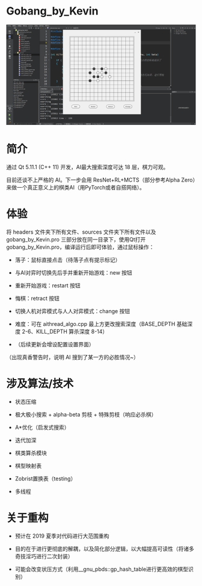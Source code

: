 # Gobang_by_Kevin

![截图](./images/screenshot.png)



# 简介

通过 Qt 5.11.1 (C++ 11) 开发，AI最大搜索深度可达 18 层，棋力可观。

目前还谈不上严格的 AI。下一步会用 ResNet+RL+MCTS（部分参考Alpha Zero）来做一个真正意义上的棋类AI（用PyTorch或者自搭网络）。



# 体验

将 headers 文件夹下所有文件、sources 文件夹下所有文件以及 gobang_by_Kevin.pro 三部分放在同一目录下，使用Qt打开 gobang_by_Kevin.pro，编译运行后即可体验，通过鼠标操作：
- 落子：鼠标直接点击（待落子点有提示标记）
- 与AI对弈时切换先后手并重新开始游戏：new 按钮
- 重新开始游戏：restart 按钮
- 悔棋：retract 按钮
- 切换人机对弈模式与人人对弈模式：change 按钮

- 难度：可在 aithread_algo.cpp 最上方更改搜索深度（BASE_DEPTH 基础深度 2-6、KILL_DEPTH 算杀深度 8-14）
- （后续更新会增设配置设置界面）

（出现真香警告时，说明 AI 搜到了某一方的必胜情况~）



# 涉及算法/技术

- 状态压缩

- 极大极小搜索 + alpha-beta 剪枝 + 特殊剪枝（响应必杀棋）

- A*优化（启发式搜索）

- 迭代加深

- 棋类算杀模块

- 棋型映射表

- Zobrist置换表（testing）

- 多线程



# 关于重构

- 预计在 2019 夏季对代码进行大范围重构

- 目的在于进行更彻底的解耦，以及简化部分逻辑，以大幅提高可读性（将诸多奇技淫巧进行二次封装）

- 可能会改变状压方式（利用__gnu_pbds::gp_hash_table进行更高效的棋型识别）



